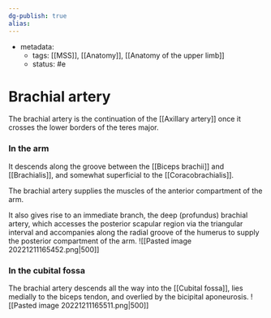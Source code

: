 ```yaml
---
dg-publish: true
alias:
---
```

- metadata:
	- tags: [[MSS]], [[Anatomy]], [[Anatomy of the upper limb]]
	- status: #e  
# Brachial artery
The brachial artery is the continuation of the [[Axillary artery]] once it crosses the lower borders of the teres major.

### In the arm
 It descends along the groove between the [[Biceps brachii]] and [[Brachialis]], and somewhat superficial to the [[Coracobrachialis]].

The brachial artery supplies the muscles of the anterior compartment of the arm.

It also gives rise to an immediate branch, the deep (profundus) brachial artery, which accesses the posterior scapular region via the triangular interval and accompanies along the radial groove of the humerus to supply the posterior compartment of the arm.
![[Pasted image 20221211165452.png|500]]

### In the cubital fossa    
The brachial artery descends all the way into the [[Cubital fossa]], lies medially to the biceps tendon, and overlied by the bicipital aponeurosis.
![[Pasted image 20221211165511.png|500]]
